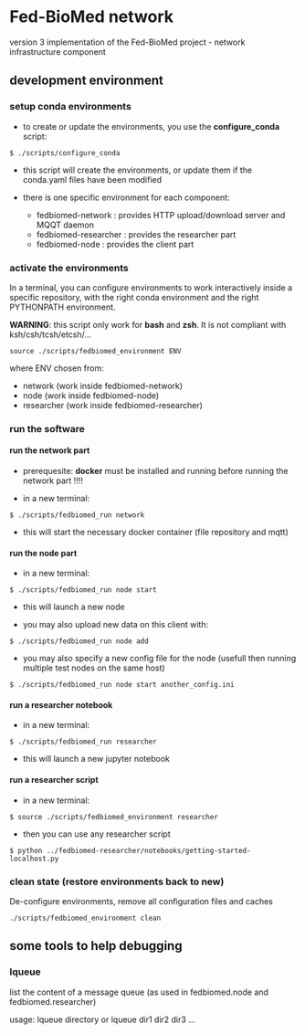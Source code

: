 # Fed-BioMed network

version 3 implementation of the Fed-BioMed project - network infrastructure component

## development environment

### setup conda environments

* to create or update the environments, you use the **configure_conda** script:

```
$ ./scripts/configure_conda
```

* this script will create the environments, or update them if the conda.yaml files have been modified

* there is one specific environment for each component:

  * fedbiomed-network :  provides HTTP upload/download server and MQQT daemon
  * fedbiomed-researcher : provides the researcher part
  * fedbiomed-node : provides the client part

### activate the environments

In a terminal, you can configure environments to work interactively inside a specific repository, with the right conda environment and the right PYTHONPATH environment.

**WARNING**: this script only work for **bash** and **zsh**. It is not compliant with ksh/csh/tcsh/etcsh/...

```
source ./scripts/fedbiomed_environment ENV
```

where ENV chosen from:

* network (work inside fedbiomed-network)
* node (work inside fedbiomed-node)
* researcher (work inside fedbiomed-researcher)


### run the software

#### run the network part

* prerequesite: **docker** must be installed and running before running the network part !!!!

* in a new terminal:

```
$ ./scripts/fedbiomed_run network
```

* this will start the necessary docker container (file repository and mqtt)

#### run the node part

* in a new terminal:

```
$ ./scripts/fedbiomed_run node start
```

* this will launch a new node

* you may also upload new data on this client with:

```
$ ./scripts/fedbiomed_run node add
```

* you may also specify a new config file for the node (usefull then running multiple test nodes on the same host)

```
$ ./scripts/fedbiomed_run node start another_config.ini
```


#### run a researcher notebook

* in a new terminal:

```
$ ./scripts/fedbiomed_run researcher
```

* this will launch a new jupyter notebook


#### run a researcher script

* in a new terminal:

```
$ source ./scripts/fedbiomed_environment researcher
```

* then you can use any researcher script

```
$ python ../fedbiomed-researcher/notebooks/getting-started-localhost.py
```

### clean state (restore environments back to new)

De-configure environments, remove all configuration files and caches
```
./scripts/fedbiomed_environment clean
```



## some tools to help debugging

### lqueue

list the content of a message queue (as used in fedbiomed.node and fedbiomed.researcher)

usage:  lqueue directory
   or
        lqueue dir1 dir2 dir3 ...
